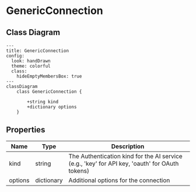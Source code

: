 # GenericConnection

## Class Diagram

```mermaid
---
title: GenericConnection
config:
  look: handDrawn
  theme: colorful
  class:
    hideEmptyMembersBox: true
---
classDiagram
    class GenericConnection {
      
        +string kind
        +dictionary options
    }
```

## Properties

| Name | Type | Description |
| ---- | ---- | ----------- |
| kind | string | The Authentication kind for the AI service (e.g., &#39;key&#39; for API key, &#39;oauth&#39; for OAuth tokens)  |
| options | dictionary | Additional options for the connection  |
